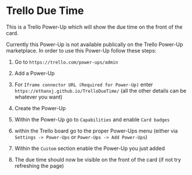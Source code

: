 # Trello Due Time

This is a Trello Power-Up which will show the due time on the front of the card.

Currently this Power-Up is not available publically on the Trello Power-Up marketplace. In order to use this Power-Up follow these steps:

1. Go to `https://trello.com/power-ups/admin`

2. Add a Power-Up

3. For `Iframe connector URL (Required for Power-Up)` enter `https://ethanxj.github.io/TrelloDueTime/` (all the other details can be whatever you want)

4. Create the Power-Up

5. Within the Power-Up go to `Capabilities` and enable `Card badges`

6. within the Trello board go to the proper Power-Ups menu (either via `Settings -> Power-Ups` or `Power-Ups -> Add Power-Ups`)

7. Within the `Custom` section enable the Power-Up you just added

8. The due time should now be visible on the front of the card (if not try refreshing the page)